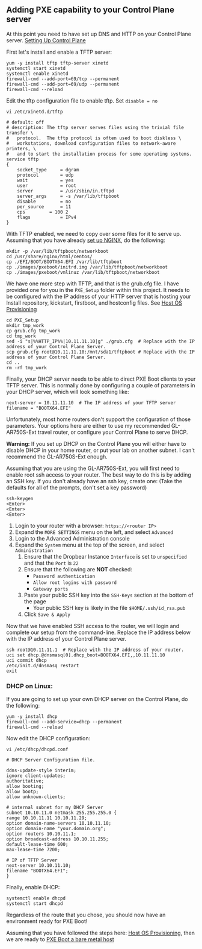 ## Adding PXE capability to your Control Plane server

At this point you need to have set up DNS and HTTP on your Control Plane server.  [Setting Up Control Plane](Control_Plane.md)

First let's install and enable a TFTP server:

    yum -y install tftp tftp-server xinetd
    systemctl start xinetd
    systemctl enable xinetd
    firewall-cmd --add-port=69/tcp --permanent
    firewall-cmd --add-port=69/udp --permanent
    firewall-cmd --reload

Edit the tftp configuration file to enable tftp.  Set `disable = no`

    vi /etc/xinetd.d/tftp

    # default: off
    # description: The tftp server serves files using the trivial file transfer \
    #	protocol.  The tftp protocol is often used to boot diskless \
    #	workstations, download configuration files to network-aware printers, \
    #	and to start the installation process for some operating systems.
    service tftp
    {
    	socket_type		= dgram
    	protocol		= udp
    	wait			= yes
    	user			= root
    	server			= /usr/sbin/in.tftpd
    	server_args		= -s /var/lib/tftpboot
    	disable			= no
    	per_source		= 11
    	cps			= 100 2
    	flags			= IPv4
    }

With TFTP enabled, we need to copy over some files for it to serve up.  Assuming that you have already [set up NGINX](Nginx_Config.md), do the following:

    mkdir -p /var/lib/tftpboot/networkboot
    cd /usr/share/nginx/html/centos/
    cp ./EFI/BOOT/BOOTX64.EFI /var/lib/tftpboot
    cp ./images/pxeboot/initrd.img /var/lib/tftpboot/networkboot
    cp ./images/pxeboot/vmlinuz /var/lib/tftpboot/networkboot

We have one more step with TFTP, and that is the grub.cfg file.  I have provided one for you in the `PXE_Setup` folder within this project.  It needs to be configured with the IP address of your HTTP server that is hosting your Install repository, kickstart, firstboot, and hostconfig files.  See [Host OS Provisioning](Setup_Env.md)

    cd PXE_Setup
    mkdir tmp_work
    cp grub.cfg tmp_work
    cd tmp_work
    sed -i "s|%%HTTP_IP%%|10.11.11.10|g" ./grub.cfg  # Replace with the IP address of your Control Plane Server.
    scp grub.cfg root@10.11.11.10:/mnt/sda1/tftpboot # Replace with the IP address of your Control Plane Server.
    cd ..
    rm -rf tmp_work

Finally, your DHCP server needs to be able to direct PXE Boot clients to your TFTP server.  This is normally done by configuring a couple of parameters in your DHCP server, which will look something like:

    next-server = 10.11.11.10  # The IP address of your TFTP server
    filename = "BOOTX64.EFI"

Unfortunately, most home routers don't support the configuration of those parameters.  Your options here are either to use my recommended GL-AR750S-Ext travel router, or configure your Control Plane to serve DHCP.

__Warning:__ If you set up DHCP on the Control Plane you will either have to disable DHCP in your home router, or put your lab on another subnet.  I can't recommend the GL-AR750S-Ext enough.

Assuming that you are using the GL-AR750S-Ext, you will first need to enable root ssh access to your router.  The best way to do this is by adding an SSH key.  If you don't already have an ssh key, create one: (Take the defaults for all of the prompts, don't set a key password)

    ssh-keygen
    <Enter>
    <Enter>
    <Enter>

1. Login to your router with a browser: `https://<router IP>`
2. Expand the `MORE SETTINGS` menu on the left, and select `Advanced`
3. Login to the Advanced Administration console
4. Expand the `System` menu at the top of the screen, and select `Administration`
   1. Ensure that the Dropbear Instance `Interface` is set to `unspecified` and that the `Port` is `22`
   2. Ensure that the following are __NOT__ checked:
      * `Password authentication`
      * `Allow root logins with password`
      * `Gateway ports`
   3. Paste your public SSH key into the `SSH-Keys` section at the bottom of the page
      * Your public SSH key is likely in the file `$HOME/.ssh/id_rsa.pub`
   4. Click `Save & Apply`

Now that we have enabled SSH access to the router, we will login and complete our setup from the command-line.  Replace the IP address below with the IP address of your Control Plane server.

    ssh root@10.11.11.1  # Replace with the IP address of your router.
    uci set dhcp.@dnsmasq[0].dhcp_boot=BOOTX64.EFI,,10.11.11.10
    uci commit dhcp
    /etc/init.d/dnsmasq restart
    exit

### DHCP on Linux:

If you are going to set up your own DHCP server on the Control Plane, do the following:

    yum -y install dhcp
    firewall-cmd --add-service=dhcp --permanent
    firewall-cmd --reload

Now edit the DHCP configuration:

    vi /etc/dhcp/dhcpd.conf

    # DHCP Server Configuration file.

    ddns-update-style interim;
    ignore client-updates;
    authoritative;
    allow booting;
    allow bootp;
    allow unknown-clients;

    # internal subnet for my DHCP Server
    subnet 10.10.11.0 netmask 255.255.255.0 {
    range 10.10.11.11 10.10.11.29;
    option domain-name-servers 10.10.11.10;
    option domain-name "your.domain.org";
    option routers 10.10.11.1;
    option broadcast-address 10.10.11.255;
    default-lease-time 600;
    max-lease-time 7200;

    # IP of TFTP Server
    next-server 10.10.11.10;
    filename "BOOTX64.EFI";
    }

Finally, enable DHCP:

    systemctl enable dhcpd
    systemctl start dhcpd

Regardless of the route that you chose, you should now have an environment ready for PXE Boot!

Assuming that you have followed the steps here: [Host OS Provisioning](Setup_Env.md), then we are ready to [PXE Boot a bare metal host](Install_Bare_Metal.md)
